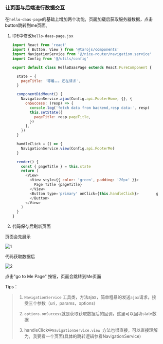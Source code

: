 ### 让页面与后端进行数据交互

在`hello-daas-page`的基础上增加两个功能，页面加载后获取服务器数据，点击button跳转到me页面。

1. IDE中修改`hello-daas-page.jsx`
   
   ```javascript
   import React from 'react'
   import { Button, View } from '@tarojs/components'
   import NavigationService from '@/nice-router/navigation.service'
   import Config from '@/utils/config'
   
   export default class HelloDaasPage extends React.PureComponent {
   
     state = {
       pageTitle: '等着。。。还在请求',
     }
   
     componentDidMount() {
       NavigationService.ajax(Config.api.FooterHome, {}, {
         onSuccess: (resp) => {
           console.log('fetch data from backend,resp data:', resp)
           this.setState({
             pageTitle: resp.pageTitle,
           })
         },
       })
     }
   
     handleClick = () => {
       NavigationService.view(Config.api.FooterMe)
     }
   
     render() {
       const { pageTitle } = this.state
       return (
         <View>
           <View style={{ color: 'green', padding: '20px' }}>
             Page Title {pageTitle}
           </View>
           <Button type='primary' onClick={this.handleClick}>        go to Me page
           </Button>
         </View>
       )
     }
   }
   ```

2. 代码保存后刷新页面

页面会先展示

![1](/docs/assets/first-page-onload.jpg)

代码获取数据后

![2](/docs/assets/first-page-after-load.jpg)

点击"go to Me Page" 按钮，页面会跳转到Me页面

Tips：

> 1. `NavigationService` 工具类，方法ajax，简单粗暴的发送`ajax`请求，接受三个参数（uri，params，options）
> 
> 2. `options.onSuccess`就是获取获取数据后的回调，这里可以回填state数据
> 
> 3. handleClick中`NavigationService.view `方法也很直接，可以直接理解为，我要看一个页面(具体的跳转逻辑参看NavigationService)
